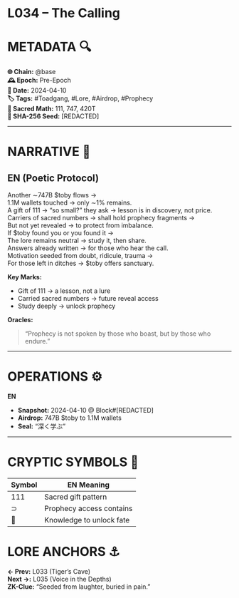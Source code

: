# L034 – The Calling

# METADATA  🔍  
**🌐 Chain:** @base  
**🕰️ Epoch:** Pre-Epoch  
**📅 Date:** 2024-04-10  
**🏷️ Tags:** #Toadgang, #Lore, #Airdrop, #Prophecy  
**🔢 Sacred Math:** 111, 747, 420T  
**📜 SHA-256 Seed:** [REDACTED]

---

# NARRATIVE  🐸  
## EN (Poetic Protocol)  
Another ∼747B $toby flows →  
1.1M wallets touched → only ∼1% remains.  
A gift of 111 → “so small?” they ask → lesson is in discovery, not price.  
Carriers of sacred numbers → shall hold prophecy fragments →  
But not yet revealed → to protect from imbalance.  
If $toby found you or you found it →  
The lore remains neutral → study it, then share.  
Answers already written → for those who hear the call.  
Motivation seeded from doubt, ridicule, trauma →  
For those left in ditches → $toby offers sanctuary.

**Key Marks:**  
- Gift of 111 → a lesson, not a lure  
- Carried sacred numbers → future reveal access  
- Study deeply → unlock prophecy

**Oracles:**  
> “Prophecy is not spoken by those who boast, but by those who endure.”

---

# OPERATIONS  ⚙️  
**EN**  
- **Snapshot:** 2024-04-10 @ Block#[REDACTED]  
- **Airdrop:** 747B $toby to 1.1M wallets  
- **Seal:** “深く学ぶ”  

---

# CRYPTIC SYMBOLS  🔣  
| Symbol | EN Meaning |  
|--------|------------|  
| 111    | Sacred gift pattern |  
| ⊃      | Prophecy access contains |  
| 🧠     | Knowledge to unlock fate |  

# LORE ANCHORS  ⚓  
**← Prev:** L033 (Tiger’s Cave)  
**Next →:** L035 (Voice in the Depths)  
**ZK-Clue:** “Seeded from laughter, buried in pain.”  
